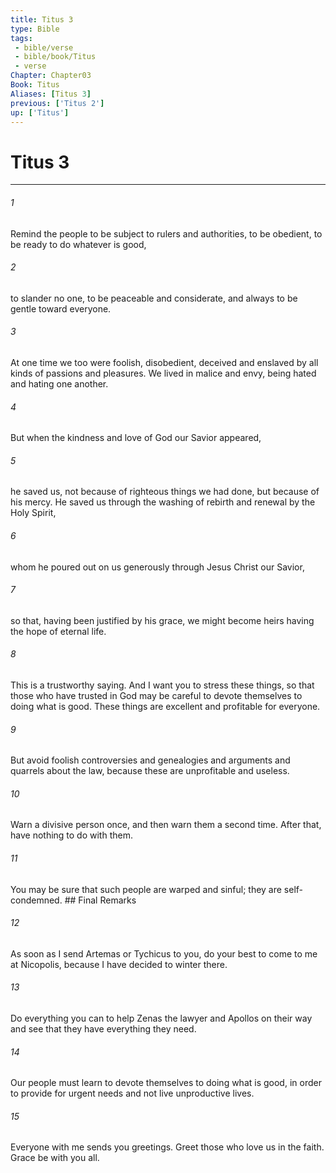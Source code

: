 ```yaml
---
title: Titus 3
type: Bible
tags:
 - bible/verse
 - bible/book/Titus
 - verse
Chapter: Chapter03
Book: Titus
Aliases: [Titus 3]
previous: ['Titus 2']
up: ['Titus']
---
```

# Titus 3

***


###### 1 
Remind the people to be subject to rulers and authorities, to be obedient, to be ready to do whatever is good, 

###### 2 
to slander no one, to be peaceable and considerate, and always to be gentle toward everyone. 

###### 3 
At one time we too were foolish, disobedient, deceived and enslaved by all kinds of passions and pleasures. We lived in malice and envy, being hated and hating one another. 

###### 4 
But when the kindness and love of God our Savior appeared, 

###### 5 
he saved us, not because of righteous things we had done, but because of his mercy. He saved us through the washing of rebirth and renewal by the Holy Spirit, 

###### 6 
whom he poured out on us generously through Jesus Christ our Savior, 

###### 7 
so that, having been justified by his grace, we might become heirs having the hope of eternal life. 

###### 8 
This is a trustworthy saying. And I want you to stress these things, so that those who have trusted in God may be careful to devote themselves to doing what is good. These things are excellent and profitable for everyone. 

###### 9 
But avoid foolish controversies and genealogies and arguments and quarrels about the law, because these are unprofitable and useless. 

###### 10 
Warn a divisive person once, and then warn them a second time. After that, have nothing to do with them. 

###### 11 
You may be sure that such people are warped and sinful; they are self-condemned. ## Final Remarks 

###### 12 
As soon as I send Artemas or Tychicus to you, do your best to come to me at Nicopolis, because I have decided to winter there. 

###### 13 
Do everything you can to help Zenas the lawyer and Apollos on their way and see that they have everything they need. 

###### 14 
Our people must learn to devote themselves to doing what is good, in order to provide for urgent needs and not live unproductive lives. 

###### 15 
Everyone with me sends you greetings. Greet those who love us in the faith. Grace be with you all. 
